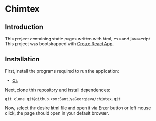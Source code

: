 # Chimtex

## Introduction
This project containing static pages written with html, css and javascript.
This project was bootstrapped with [Create React App](https://github.com/facebook/create-react-app).

## Installation
First, install the programs required to run the application:

- [Git](https://git-scm.com/book/en/v2/Getting-Started-Installing-Git)

Next, clone this repository and install dependencies:

```
git clone git@github.com:SantiyaGeorgieva/chimtex.git
```

Now, select the desire html file and open it via Enter button or left mouse click, the page should open in your default browser.
